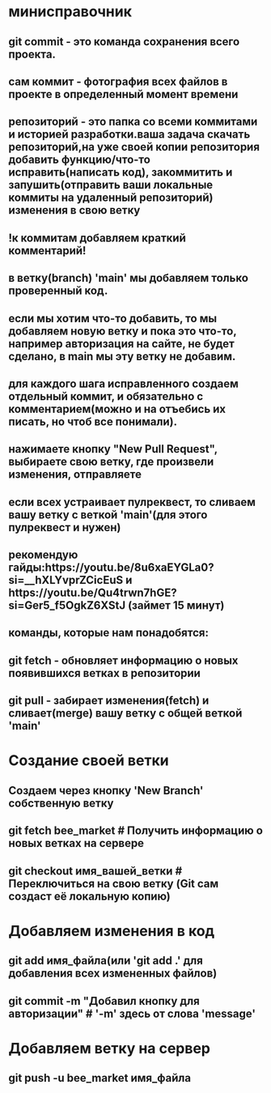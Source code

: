 <h1>минисправочник</h1>
<h2>git commit - это команда сохранения всего проекта.</h2>
<h2>сам коммит - фотография всех файлов в проекте в определенный момент времени</h2>
<h2>репозиторий - это папка со всеми коммитами и историей разработки.ваша задача скачать репозиторий,на уже своей копии репозитория добавить функцию/что-то исправить(написать код), закоммитить и запушить(отправить ваши локальные коммиты на удаленный репозиторий) изменения в свою ветку</h2>
<h2>!к коммитам добавляем краткий комментарий!</h2>
<h2>в ветку(branch) 'main' мы добавляем только проверенный код.</h2>
<h2>если мы хотим что-то добавить, то мы добавляем новую ветку и пока это что-то, например авторизация на сайте, не будет сделано, в main мы эту ветку не добавим.</h2>
<h2>для каждого шага исправленного создаем отдельный коммит, и обязательно с комментарием(можно и на отъебись их писать, но чтоб все понимали).</h2>
<h2>нажимаете кнопку "New Pull Request", выбираете свою ветку, где произвели изменения, отправляете</h2>
<h2>если всех устраивает пулреквест, то сливаем вашу ветку с веткой 'main'(для этого пулреквест и нужен)</h2>
<h2>рекомендую гайды:https://youtu.be/8u6xaEYGLa0?si=__hXLYvprZCicEuS и https://youtu.be/Qu4trwn7hGE?si=Ger5_f5OgkZ6XStJ (займет 15 минут)</h2>
<h2>команды, которые нам понадобятся:</h2>
<h2>git fetch - обновляет информацию о новых появившихся ветках в репозитории</h2>
<h2>git pull - забирает изменения(fetch) и сливает(merge) вашу ветку с общей веткой 'main'</h2>
<h1>Создание своей ветки</h1>
<h2>Создаем через кнопку 'New Branch' собственную ветку</h2>
<h2>git fetch bee_market # Получить информацию о новых ветках на сервере</h2>
<h2>git checkout имя_вашей_ветки # Переключиться на свою ветку (Git сам создаст её локальную копию)</h2>
<h1>Добавляем изменения в код</h1>
<h2>git add имя_файла(или 'git add .' для добавления всех измененных файлов)</h2>
<h2>git commit -m "Добавил кнопку для авторизации" # '-m' здесь от слова 'message'</h2>
<h1>Добавляем ветку на сервер</h1>
<h2>git push -u bee_market имя_файла</h2>
